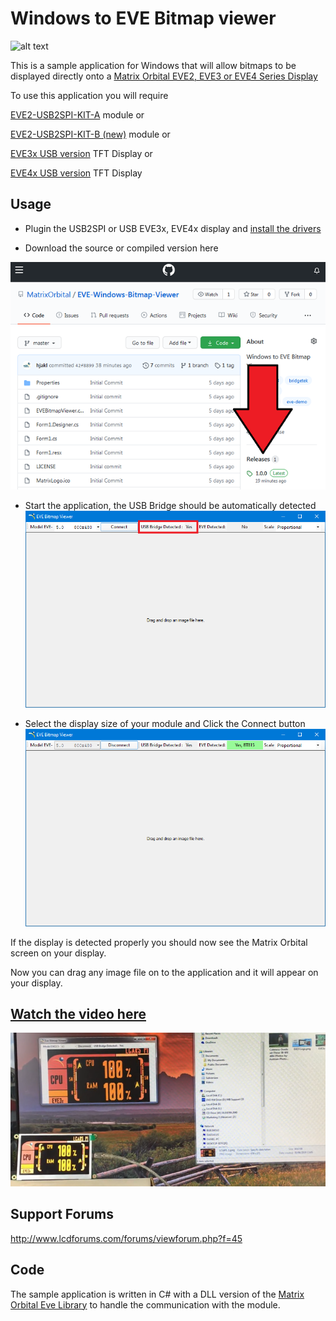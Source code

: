 # Windows to EVE Bitmap viewer 

![alt text](https://www.matrixorbital.com/image/cache/catalog/products/EVE/EVE3-43G-300x300.jpg)

This is a sample application for Windows that will allow bitmaps to be displayed directly onto a [Matrix Orbital 
EVE2, EVE3 or EVE4 Series Display](https://www.matrixorbital.com/ftdi-eve) 

To use this application you will require 

[EVE2-USB2SPI-KIT-A](https://www.matrixorbital.com/eve2-usb2spi-kit-a) module or

[EVE2-USB2SPI-KIT-B (new)](https://www.matrixorbital.com/eve-usb2spi-kit-b) module or

[EVE3x USB version](https://www.matrixorbital.com/index.php?route=product/search&search=eve3x) TFT Display or

[EVE4x USB version](https://www.matrixorbital.com/index.php?route=product/search&search=eve4x) TFT Display


## Usage

- Plugin the USB2SPI or USB EVE3x, EVE4x display and [install the drivers](https://www.matrixorbital.com/index.php?route=download/download_category&dpath=6)

- Download the source or compiled version here

![](Downloadlink1.png)

- Start the application, the USB Bridge should be automatically detected
![](EVEBV-1.png)

- Select the display size of your module and Click the Connect button
![](EVEBV-2.png)

If the display is detected properly you should now see the Matrix Orbital screen on your display.

Now you can drag any image file on to the application and it will appear on your display.

## [Watch the video here](https://www.youtube.com/watch?v=zGJ_HENTz3Y)

![](ScreenGrab.png)

## Support Forums

http://www.lcdforums.com/forums/viewforum.php?f=45

## Code

The sample application is written in C# with a DLL version of the [Matrix Orbital Eve Library](https://github.com/MatrixOrbital/EVE2-Library) to handle the communication with the module.

